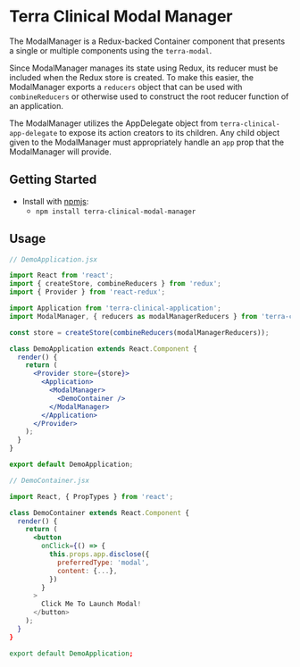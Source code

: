 # Terra Clinical Modal Manager

The ModalManager is a Redux-backed Container component that presents a single or multiple components using the `terra-modal`.

Since ModalManager manages its state using Redux, its reducer must be included when the Redux store is created. To make
this easier, the ModalManager exports a `reducers` object that can be used with `combineReducers` or otherwise used to
construct the root reducer function of an application.

The ModalManager utilizes the AppDelegate object from `terra-clinical-app-delegate` to expose its action creators to its
children. Any child object given to the ModalManager must appropriately handle an `app` prop that the ModalManager will provide.



## Getting Started

- Install with [npmjs](https://www.npmjs.com):
  - `npm install terra-clinical-modal-manager`

## Usage

```jsx
// DemoApplication.jsx

import React from 'react';
import { createStore, combineReducers } from 'redux';
import { Provider } from 'react-redux';

import Application from 'terra-clinical-application';
import ModalManager, { reducers as modalManagerReducers } from 'terra-clinical-modal-manager';

const store = createStore(combineReducers(modalManagerReducers));

class DemoApplication extends React.Component {
  render() {
    return (
      <Provider store={store}>
        <Application>
          <ModalManager>
            <DemoContainer />
          </ModalManager>
        </Application>
      </Provider>
    );
  }
}

export default DemoApplication;
```

```jsx
// DemoContainer.jsx

import React, { PropTypes } from 'react';

class DemoContainer extends React.Component {
  render() {
    return (
      <button
        onClick={() => {
          this.props.app.disclose({
            preferredType: 'modal',
            content: {...},
          })
        }
      >
        Click Me To Launch Modal!
      </button>
    );
  }
}

export default DemoApplication;
```
